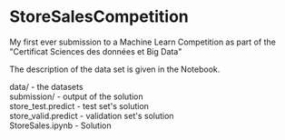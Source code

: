 # StoreSalesCompetition
My first ever submission to a Machine Learn Competition as part of the "Certificat Sciences des données et Big Data"   

The description of the data set is given in the Notebook.  

data/ - the datasets  
submission/ - output of the solution  
    store_test.predict - test set's solution  
    store_valid.predict - validation set's solution  
StoreSales.ipynb - Solution  
